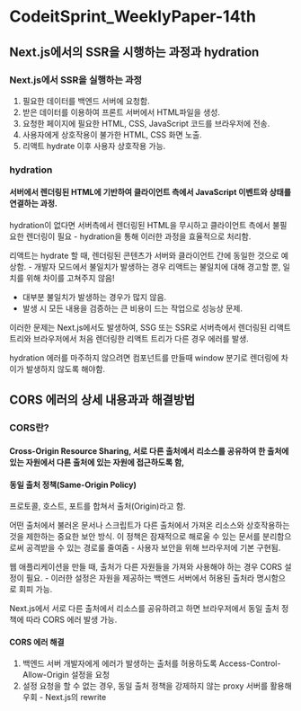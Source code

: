 # CodeitSprint_WeeklyPaper-14th

## Next.js에서의 SSR을 시행하는 과정과 hydration

### Next.js에서 SSR을 실행하는 과정

1. 필요한 데이터를 백엔드 서버에 요청함.
2. 받은 데이터를 이용하여 프론트 서버에서 HTML파일을 생성.
3. 요청한 페이지에 필요한 HTML, CSS, JavaScript 코드를 브라우저에 전송.
4. 사용자에게 상호작용이 불가한 HTML, CSS 화면 노출.
5. 리액트 hydrate 이후 사용자 상호작용 가능.

### hydration

#### 서버에서 렌더링된 HTML에 기반하여 클라이언트 측에서 JavaScript 이벤트와 상태를 연결하는 과정.

hydration이 없다면 서버측에서 렌더링된 HTML을 무시하고 클라이언트 측에서 불필요한 렌더링이 필요 - hydration을 통해 이러한 과정을 효율적으로 처리함.

리액트는 hydrate 할 때, 렌더링된 콘텐츠가 서버와 클라이언트 간에 동일한 것으로 예상함. - 개발자 모드에서 불일치가 발생하는 경우 리액트는 불일치에 대해 경고할 뿐, 일치를 위해 차이를 고쳐주지 않음!

- 대부분 불일치가 발생하는 경우가 많지 않음.
- 발생 시 모든 내용을 검증하는 큰 비용이 드는 작업으로 성능상 문제.

이러한 문제는 Next.js에서도 발생하여, SSG 또는 SSR로 서버측에서 렌더링된 리액트 트리와 브라우저에서 처음 렌더링한 리액트 트리가 다른 경우 에러를 발생.

hydration 에러를 마주하지 않으려면 컴포넌트를 만들때 window 분기로 렌더링에 차이가 발생하지 않도록 해야함.

## CORS 에러의 상세 내용과과 해결방법

### CORS란?

#### Cross-Origin Resource Sharing, 서로 다른 출처에서 리소스를 공유하여 한 출처에 있는 자원에서 다른 출처에 있는 자원에 접근하도록 함,

#### 동일 출처 정책(Same-Origin Policy)

프로토콜, 호스트, 포트를 합쳐서 출처(Origin)라고 함.

어떤 출처에서 불러온 문서나 스크립트가 다른 출처에서 가져온 리소스와 상호작용하는 것을 제한하는 중요한 보안 방식.
이 정책은 잠재적으로 해로울 수 있는 문서를 분리함으로써 공격받을 수 있는 경로룰 줄여줌 - 사용자 보안을 위해 브라우저에 기본 구현됨.

웹 애플리케이션을 만들 때, 출처가 다른 자원들을 가져와 사용해야 하는 경우 CORS 설정이 필요. - 이러한 설정은 자원을 제공하는 백엔드 서버에서 허용된 출처라 명시함으로 회피 가능.

Next.js에서 서로 다른 출처에서 리소스를 공유하려고 하면 브라우저에서 동일 출처 정책에 따라 CORS 에러 발생 가능.

#### CORS 에러 해결

1. 백엔드 서버 개발자에게 에러가 발생하는 출처를 허용하도록 Access-Control-Allow-Origin 설정을 요청
2. 설정 요청을 할 수 없는 경우, 동일 출처 정책을 강제하지 않는 proxy 서버를 활용해 우회 - Next.js의 rewrite
